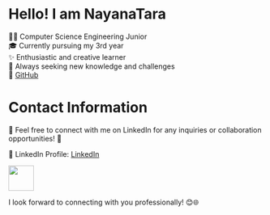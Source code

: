 # Hello! I am NayanaTara 

👩‍💻 Computer Science Engineering Junior  
🎓 Currently pursuing my 3rd year  
✨ Enthusiastic and creative learner  
🌱 Always seeking new knowledge and challenges  
🔗 [GitHub](https://github.com/NayanaTara07?tab=repositories)

# Contact Information

🤝 Feel free to connect with me on LinkedIn for any inquiries or collaboration opportunities! 🚀

🔗 LinkedIn Profile: [LinkedIn](www.linkedin.com/in/nayanatara-raj-beela-0b86a9297)

<img src="https://user-images.githubusercontent.com/74038190/216120981-b9507c36-0e04-4469-8e27-c99271b45ba5.png" width="50" height="50"/>

I look forward to connecting with you professionally! 😊🌐


